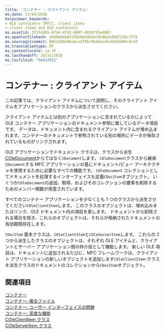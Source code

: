 ```yaml
---
title: 'コンテナー : クライアント アイテム'
ms.date: 11/04/2016
helpviewer_keywords:
- OLE containers [MFC], client items
- client items and OLE containers
ms.assetid: 231528b5-0744-4f83-8897-083bf55ed087
ms.openlocfilehash: e0d56d4a8f25828de954a78e9bafd8df150c7ff9
ms.sourcegitcommit: 6052185696adca270bc9bdbec45a626dd89cdcdd
ms.translationtype: MT
ms.contentlocale: ja-JP
ms.lasthandoff: 10/31/2018
ms.locfileid: "50437012"
---
```

# <a name="containers-client-items"></a>コンテナー : クライアント アイテム

この記事では、クライアント アイテムについて説明し、そのクライアント アイテムをアプリケーションのクラスから派生させてください。

クライアント アイテムとは別のアプリケーションに含まれているかによって OLE コンテナー アプリケーションのドキュメント参照に属しているデータ項目です。 データは、ドキュメント内に含まれるクライアント アイテムが埋め込まれます。コンテナーのドキュメントで参照されている別の場所にデータが保存されているものがリンクされます。

OLE アプリケーションでドキュメント クラスは、クラスから派生[COleDocument](../mfc/reference/coledocument-class.md)からではなく`CDocument`します。 `COleDocument`クラスから継承`CDocument`する MFC アプリケーションの基にドキュメント/ビュー アーキテクチャを使用するために必要なすべての機能です。 `COleDocument` コレクションとしてドキュメントを処理するインターフェイスも定義`CDocItem`オブジェクト。 いくつか`COleDocument`の追加、取得、およびそのコレクションの要素を削除するためのメンバー関数が用意されています。

すべてのコンテナー アプリケーションを少なくとも 1 つのクラスから派生させてください`COleClientItem`します。 このクラスのオブジェクトは、埋め込みまたはリンク、OLE ドキュメント内の項目を表します。 ドキュメントから削除される場合を除き、これらのオブジェクトは、それらが格納されたドキュメントの有効期間存在します。

`CDocItem` 基本クラスは、`COleClientItem`と`COleServerItem`します。 これらの 2 つから派生したクラスのオブジェクトは、それぞれ OLE アイテムと、クライアントとサーバー アプリケーション間の仲介役として機能します。 新しい OLE 項目は、ドキュメントに追加されるたびに、MFC フレームワークは、クライアント アプリケーションの新しいオブジェクトを追加します`COleClientItem`-クラスを派生クラスのドキュメントのコレクションから`CDocItem`オブジェクト。

## <a name="see-also"></a>関連項目

[コンテナー](../mfc/containers.md)<br/>
[コンテナー: 複合ファイル](../mfc/containers-compound-files.md)<br/>
[コンテナー: ユーザー インターフェイスの問題](../mfc/containers-user-interface-issues.md)<br/>
[コンテナー: 高度な機能](../mfc/containers-advanced-features.md)<br/>
[COleClientItem クラス](../mfc/reference/coleclientitem-class.md)<br/>
[COleServerItem クラス](../mfc/reference/coleserveritem-class.md)

